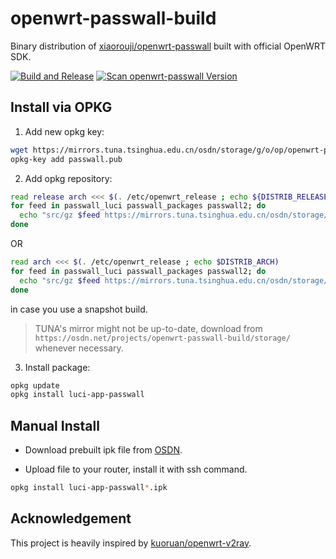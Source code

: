 # openwrt-passwall-build

Binary distribution of [xiaorouji/openwrt-passwall](https://github.com/xiaorouji/openwrt-passwall) built with official OpenWRT SDK.

[![Build and Release](https://github.com/dianlujitao/openwrt-passwall-build/actions/workflows/build-release.yml/badge.svg)](https://github.com/dianlujitao/openwrt-passwall-build/actions/workflows/build-release.yml)
[![Scan openwrt-passwall Version](https://github.com/dianlujitao/openwrt-passwall-build/actions/workflows/version-scan.yml/badge.svg)](https://github.com/dianlujitao/openwrt-passwall-build/actions/workflows/version-scan.yml)

## Install via OPKG

1. Add new opkg key:

```sh
wget https://mirrors.tuna.tsinghua.edu.cn/osdn/storage/g/o/op/openwrt-passwall-build/passwall.pub
opkg-key add passwall.pub
```

2. Add opkg repository:

```sh
read release arch <<< $(. /etc/openwrt_release ; echo ${DISTRIB_RELEASE%.*} $DISTRIB_ARCH)
for feed in passwall_luci passwall_packages passwall2; do
  echo "src/gz $feed https://mirrors.tuna.tsinghua.edu.cn/osdn/storage/g/o/op/openwrt-passwall-build/releases/packages-$release/$arch/$feed" >> /etc/opkg/customfeeds.conf
done
```
OR
```sh
read arch <<< $(. /etc/openwrt_release ; echo $DISTRIB_ARCH)
for feed in passwall_luci passwall_packages passwall2; do
  echo "src/gz $feed https://mirrors.tuna.tsinghua.edu.cn/osdn/storage/g/o/op/openwrt-passwall-build/snapshots/packages/$arch/$feed" >> /etc/opkg/customfeeds.conf
done
```
in case you use a snapshot build.

> TUNA's mirror might not be up-to-date, download from `https://osdn.net/projects/openwrt-passwall-build/storage/` whenever necessary.

3. Install package:

```sh
opkg update
opkg install luci-app-passwall
```

## Manual Install

- Download prebuilt ipk file from [OSDN](https://osdn.net/projects/openwrt-passwall-build/storage/).

- Upload file to your router, install it with ssh command.

```sh
opkg install luci-app-passwall*.ipk
```

## Acknowledgement

This project is heavily inspired by [kuoruan/openwrt-v2ray](https://github.com/kuoruan/openwrt-v2ray).
